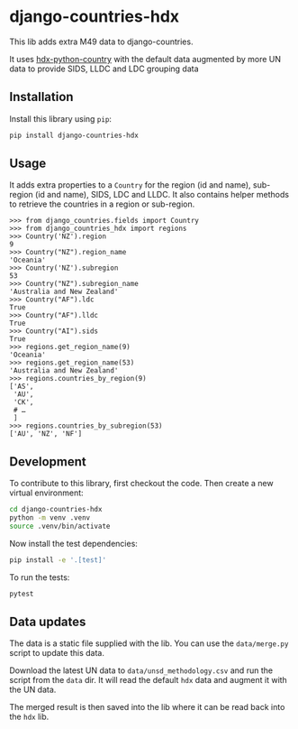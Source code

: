 # django-countries-hdx

This lib adds extra M49 data to django-countries.

It uses [hdx-python-country]() with the default data augmented by more UN data to provide SIDS, LLDC and LDC grouping data

## Installation

Install this library using `pip`:
```bash
pip install django-countries-hdx
```
## Usage

It adds extra properties to a `Country` for the region (id and name), sub-region (id and name), SIDS, LDC and LLDC.
It also contains helper methods to retrieve the countries in a region or sub-region.

```
>>> from django_countries.fields import Country
>>> from django_countries_hdx import regions
>>> Country('NZ').region
9
>>> Country("NZ").region_name
'Oceania'
>>> Country('NZ').subregion
53
>>> Country("NZ").subregion_name
'Australia and New Zealand'
>>> Country("AF").ldc
True
>>> Country("AF").lldc
True
>>> Country("AI").sids
True
>>> regions.get_region_name(9)
'Oceania'
>>> regions.get_region_name(53)
'Australia and New Zealand'
>>> regions.countries_by_region(9)
['AS',
 'AU',
 'CK',
 # …
 ]
>>> regions.countries_by_subregion(53)
['AU', 'NZ', 'NF']
```

## Development

To contribute to this library, first checkout the code. Then create a new virtual environment:
```bash
cd django-countries-hdx
python -m venv .venv
source .venv/bin/activate
```
Now install the test dependencies:
```bash
pip install -e '.[test]'
```
To run the tests:
```bash
pytest
```

## Data updates

The data is a static file supplied with the lib. You can use the `data/merge.py` script to update this data.

Download the latest UN data to `data/unsd_methodology.csv` and run the script from the `data` dir. It will read the default `hdx` data and augment it with the UN data.

The merged result is then saved into the lib where it can be read back into the `hdx` lib.
